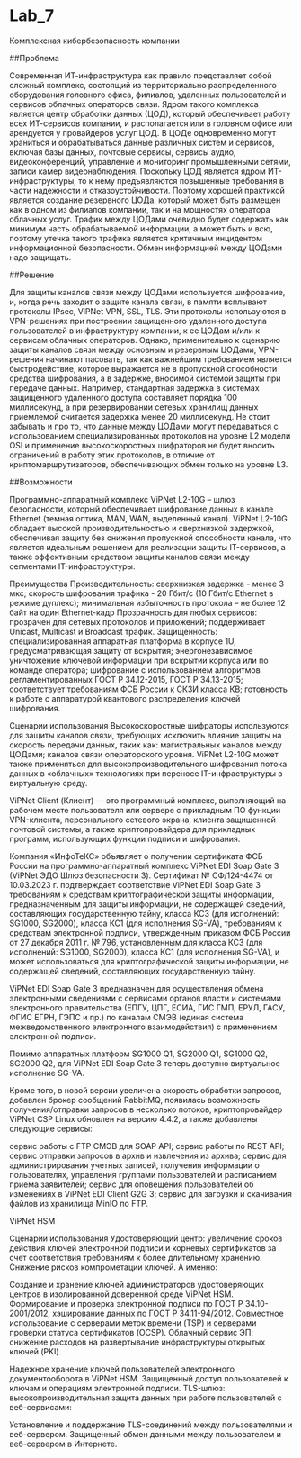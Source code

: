 # Lab_7
Комплексная кибербезопасность компании 

##Проблема


Современная ИТ-инфраструктура как правило представляет собой сложный комплекс, состоящий из территориально распределенного оборудования головного офиса, филиалов, удаленных пользователей и сервисов облачных операторов связи. Ядром такого комплекса является центр обработки данных (ЦОД), который обеспечивает работу всех ИТ-сервисов компании, и располагается или в головном офисе или арендуется у провайдеров услуг ЦОД. В ЦОДе одновременно могут храниться и обрабатываться данные различных систем и сервисов, включая базы данных, почтовые сервисы, сервисы аудио, видеоконференций, управление и мониторинг промышленными сетями, записи камер видеонаблюдения. Поскольку ЦОД является ядром ИТ-инфраструктуры, то к нему предъявляются повышенные требования в части надежности и отказоустойчивости. Поэтому хорошей практикой является создание резервного ЦОДа, который может быть размещен как в одном из филиалов компании, так и на мощностях оператора облачных услуг. Трафик между ЦОДами очевидно будет содержать как минимум часть обрабатываемой информации, а может быть и всю, поэтому утечка такого трафика является критичным инцидентом информационной безопасности.  Обмен информацией между ЦОДами надо защищать.

##Решение

Для защиты каналов связи между ЦОДами используется шифрование, и, когда речь заходит о защите канала связи, в памяти всплывают протоколы IPsec, ViPNet VPN, SSL, TLS. Эти протоколы используются в VPN-решениях при построении защищенного удаленного доступа пользователей в инфраструктуру компании, к ее ЦОДам и/или к сервисам облачных операторов. Однако, применительно к сценарию защиты каналов связи между основным и резервным ЦОДами, VPN-решения начинают пасовать, так как важнейшим требованием является быстродействие, которое выражается не в пропускной способности средства шифрования, а в задержке, вносимой системой защиты при передаче данных. Например, стандартная задержка в системах защищенного удаленного доступа составляет порядка 100 миллисекунд, а при резервировании сетевых хранилищ данных приемлемой считается задержка менее 20 миллисекунд. Не стоит забывать и про то, что данные между ЦОДами могут передаваться с использованием специализированных протоколов на уровне L2 модели OSI и применение высокоскоростных шифраторов не будет вносить ограничений в работу этих протоколов, в отличие от криптомаршрутизаторов, обеспечивающих обмен только на уровне L3. 

##Возможности

Программно-аппаратный комплекс ViPNet L2-10G – шлюз безопасности, который обеспечивает шифрование данных в канале Ethernet (темная оптика, MAN, WAN, выделенный канал). ViPNet L2-10G обладает высокой производительностью и сверхнизкой задержкой, обеспечивая защиту без снижения пропускной способности канала, что является идеальным решением для реализации защиты IT-сервисов, а также эффективным средством защиты каналов связи между сегментами IT-инфраструктуры.

Преимущества
Производительность:
сверхнизкая задержка - менее 3 мкс;
скорость шифрования трафика - 20 Гбит/с (10 Гбит/с Ethernet в режиме дуплекс);
минимальная избыточность протокола – не более 12 байт на один Ethernet-кадр
Прозрачность для любых сервисов:
прозрачен для сетевых протоколов и приложений;
поддерживает Unicast, Multicast и Broadcast трафик.
Защищенность:
специализированная аппаратная платформа в корпусе 1U, предусматривающая защиту от вскрытия;
энергонезависимое уничтожение ключевой информации при вскрытии корпуса или по команде оператора;
шифрование с использованием алгоритмов регламентированных ГОСТ Р 34.12-2015, ГОСТ Р 34.13-2015;
соответствует требованиям ФСБ России к СКЗИ класса КВ;
готовность к работе с аппаратурой квантового распределения ключей шифрования.

Сценарии использования
Высокоскоростные шифраторы используются для защиты каналов связи, требующих исключить влияние защиты на скорость передачи данных, таких как:
магистральных каналов между ЦОДами;
каналов связи операторского уровня.
ViPNet L2-10G может также применяться для высокопроизводительного шифрования потока данных в «облачных» технологиях при переносе IT-инфраструктуры в виртуальную среду.



ViPNet Client (Клиент) — это программный комплекс, выполняющий на рабочем месте пользователя или сервере с прикладным ПО функции VPN-клиента, персонального сетевого экрана, клиента защищенной почтовой системы, а также криптопровайдера для прикладных программ, использующих функции подписи и шифрования.


Компания «ИнфоТеКС» объявляет о получении сертификата ФСБ России на программно-аппаратный комплекс ViPNet EDI Soap Gate 3 (ViPNet ЭДО Шлюз безопасности 3). Сертификат № СФ/124-4474 от 10.03.2023 г. подтверждает соответствие ViPNet EDI Soap Gate 3 требованиям к средствам криптографической защиты информации, предназначенным для защиты информации, не содержащей сведений, составляющих государственную тайну, класса КС3 (для исполнений: SG1000, SG2000), класса КС1 (для исполнения SG-VA), требованиям к средствам электронной подписи, утвержденным приказом ФСБ России от 27 декабря 2011 г. № 796, установленным для класса КС3 (для исполнений: SG1000, SG2000), класса КС1 (для исполнения SG-VA), и может использоваться для криптографической защиты информации, не содержащей сведений, составляющих государственную тайну.

ViPNet EDI Soap Gate 3 предназначен для осуществления обмена электронными сведениями с сервисами органов власти и системами электронного правительства (ЕПГУ, ЦПГ, ЕСИА, ГИС ГМП, ЕРУЛ, ГАСУ, ФГИС ЕГРН, ГЭПС и пр.) по каналам СМЭВ (единая система межведомственного электронного взаимодействия) с применением электронной подписи.

Помимо аппаратных платформ SG1000 Q1, SG2000 Q1, SG1000 Q2, SG2000 Q2, для ViPNet EDI Soap Gate 3 теперь доступно виртуальное исполнение SG-VA.

Кроме того, в новой версии увеличена скорость обработки запросов, добавлен брокер сообщений RabbitMQ, появилась возможность получения/отправки запросов в несколько потоков, криптопровайдер ViPNet CSP Linux обновлен на версию 4.4.2, а также добавлены следующие сервисы:

сервис работы с FTP СМЭВ для SOAP API;
сервис работы по REST API;
сервис отправки запросов в архив и извлечения из архива;
сервис для администрирования учетных записей, получения информации о пользователях, управления группами пользователей и расписанием приема заявителей;
сервис для оповещения пользователей об изменениях в ViPNet EDI Client G2G 3;
сервис для загрузки и скачивания файлов из хранилища MinIO по FTP.




ViPNet HSM

Сценарии использования
Удостоверяющий центр: увеличение сроков действия ключей электронной подписи и корневых сертификатов за счет соответствия требованиям к более длительному хранению. Снижение рисков компрометации ключей. А именно:

Создание и хранение ключей администраторов удостоверяющих центров в изолированной доверенной среде ViPNet HSM.
Формирование и проверка электронной подписи по ГОСТ Р 34.10-2001/2012, хэширование данных по ГОСТ Р 34.11-94/2012.
Совместное использование с серверами меток времени (TSP) и серверами проверки статуса сертификатов (OCSP).
Облачный сервис ЭП: снижение расходов на развертывание инфраструктуры открытых ключей (PKI).

Надежное хранение ключей пользователей электронного документооборота в ViPNet HSM.
Защищенный доступ пользователей к ключам и операциям электронной подписи.
TLS-шлюз: высокопроизводительная защита данных при работе пользователей с веб-сервисами:

Установление и поддержание TLS-соединений между пользователями и веб-сервером.
Защищенный обмен данными между пользователем и веб-сервером в Интернете.
